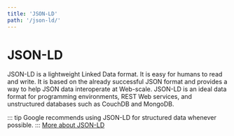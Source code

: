 ```yaml
---
title: 'JSON-LD'
path: '/json-ld/'
---
```


# JSON-LD
JSON-LD is a lightweight Linked Data format. It is easy for humans to read and write. It is based on the already successful JSON format and provides a way to help JSON data interoperate at Web-scale. JSON-LD is an ideal data format for programming environments, REST Web services, and unstructured databases such as CouchDB and MongoDB.

::: tip
Google recommends using JSON-LD for structured data whenever possible.
:::
[More about JSON-LD](https://developers.google.com/search/docs/guides/intro-structured-data)
